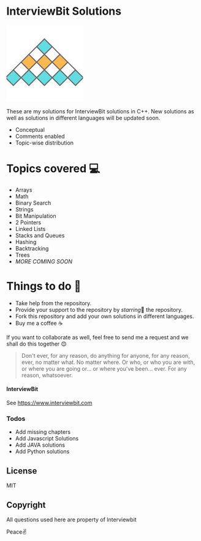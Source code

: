 # InterviewBit Solutions

![](assets/images/ib.png?raw=true)

These are my solutions for InterviewBit solutions in C++. 
New solutions as well as solutions in different languages will be updated soon. 

  - Conceptual
  - Comments enabled
  - Topic-wise distribution

# Topics covered 💻 

  - Arrays
  - Math
  - Binary Search
  - Strings
  - Bit Manipulation
  - 2 Pointers
  - Linked Lists
  - Stacks and Queues
  - Hashing
  - Backtracking
  - Trees
  - *MORE COMING SOON*

# Things to do 📝

  - Take help from the repository.
  - Provide your support to the repository by *starring*🌟  the repository.
  - Fork this repository and add your own solutions in different languages.
  - Buy me a coffee ☕️ 

If you want to collaborate as well, feel free to send me a request and we shall do this together 😊 

> Don't ever, for any reason, do anything for anyone, for any reason, ever, no matter what. No matter where. Or who, or who you are with, or where you are going or... or where you've been... ever. For any reason, whatsoever.

#### InterviewBit

See https://www.interviewbit.com

### Todos

 - Add missing chapters
 - Add Javascript Solutions
 - Add JAVA solutions
 - Add Python solutions

License
----
MIT

Copyright
----
All questions used here are property of Interviewbit


Peace✌️ 